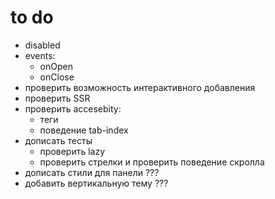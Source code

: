 # to do

- disabled
- events:
  - onOpen
  - onClose
- проверить возможность интерактивного добавления
- проверить SSR
- проверить accesebity:
  - теги
  - поведение tab-index
- дописать тесты
  - проверить lazy
  - проверить стрелки и проверить поведение скролла
- дописать стили для панели ???
- добавить вертикальную тему ???
